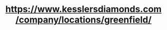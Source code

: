 ---
title: "https://www.kesslersdiamonds.com/company/locations/greenfield/"
url: /greenfield/https-www-kesslersdiamonds-com-company-locations-greenfield/
shop: jewelry
---